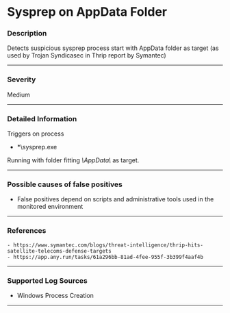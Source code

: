 # Sysprep on AppData Folder
### Description

Detects suspicious sysprep process start with AppData folder as target 
(as used by Trojan Syndicasec in Thrip report by Symantec)

-------------------
### Severity

Medium

-------------------

### Detailed Information
Triggers on process 
  - \*\sysprep.exe
  
Running with folder fitting *\AppData\\* as target.


-------------------

### Possible causes of false positives

- False positives depend on scripts and administrative tools used in the monitored environment

-------------------
### References

    - https://www.symantec.com/blogs/threat-intelligence/thrip-hits-satellite-telecoms-defense-targets
    - https://app.any.run/tasks/61a296bb-81ad-4fee-955f-3b399f4aaf4b

-------------------
### Supported Log Sources

- Windows Process Creation

-------------------
